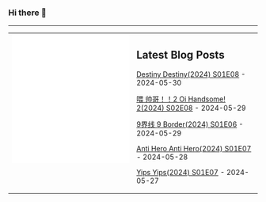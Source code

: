 ### Hi there 👋

<!--
**etng/etng** is a ✨ _special_ ✨ repository because its `README.md` (this file) appears on your GitHub profile.

Here are some ideas to get you started:

- 🔭 I’m currently working on ...
- 🌱 I’m currently learning ...
- 👯 I’m looking to collaborate on ...
- 🤔 I’m looking for help with ...
- 💬 Ask me about ...
- 📫 How to reach me: ...
- 😄 Pronouns: ...
- ⚡ Fun fact: ...
-->


---

<table>
<tr>
<td valign="top" width="50%">
<img src="metrics.svg" alt="Metric" />
</td>
<td valign="top" width="50%">

## Latest Blog Posts
<!-- blog start -->
[Destiny Destiny(2024) S01E08](http://www.fanxinzhui.com/rr/2560#S01E08) - 2024-05-30

[喂 帅哥！！2 Oi Handsome! 2(2024) S02E08](http://www.fanxinzhui.com/rr/2558#S02E08) - 2024-05-29

[9界线 9 Border(2024) S01E06](http://www.fanxinzhui.com/rr/2567#S01E06) - 2024-05-29

[Anti Hero Anti Hero(2024) S01E07](http://www.fanxinzhui.com/rr/2564#S01E07) - 2024-05-28

[Yips Yips(2024) S01E07](http://www.fanxinzhui.com/rr/2562#S01E07) - 2024-05-27
<!-- blog end -->

</td></tr></table>

